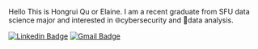 Hello
This is Hongrui Qu or Elaine. I am a recent graduate from SFU data science major and interested in 🌐cybersecurity and 🧮data analysis.



[![Linkedin Badge](https://img.shields.io/badge/-LinkedIn-blue?style=flat-square&logo=Linkedin&logoColor=white&link=https://www.linkedin.com/in/hongrui-qu-503044198)](https://www.linkedin.com/in/hongrui-qu-503044198)
[![Gmail Badge](https://img.shields.io/badge/-laineqh@gmail.com-c14438?style=flat-square&logo=Gmail&logoColor=white&link=mailto:laineqh@gmail.com)](mailto:laineqh@gmail.com)
